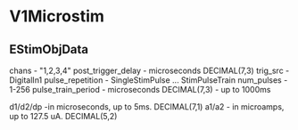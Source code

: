 # V1Microstim



## EStimObjData 
chans - "1,2,3,4"
post_trigger_delay - microseconds DECIMAL(7,3)
trig_src - DigitalIn1 
pulse_repetition - SingleStimPulse ... StimPulseTrain
num_pulses - 1-256
pulse_train_period - microseconds DECIMAL(7,3) - up to 1000ms


d1/d2/dp -in microseconds, up to 5ms. DECIMAL(7,1)
a1/a2 - in microamps, up to 127.5 uA. DECIMAL(5,2)
